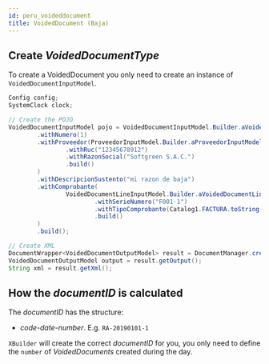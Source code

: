 ```yaml
---
id: peru_voideddocument
title: VoidedDocument (Baja)
---
```


## Create _VoidedDocumentType_

To create a VoidedDocument you only need to create an instance of `VoidedDocumentInputModel`.

```java
Config config;
SystemClock clock;

// Create the POJO
VoidedDocumentInputModel pojo = VoidedDocumentInputModel.Builder.aVoidedDocumentInputModel()
        .withNumero(1)
        .withProveedor(ProveedorInputModel.Builder.aProveedorInputModel()
                .withRuc("12345678912")
                .withRazonSocial("Softgreen S.A.C.")
                .build()
        )
        .withDescripcionSustento("mi razon de baja")
        .withComprobante(
                VoidedDocumentLineInputModel.Builder.aVoidedDocumentLineInputModel()
                        .withSerieNumero("F001-1")
                        .withTipoComprobante(Catalog1.FACTURA.toString())
                        .build()
        )
        .build();

// Create XML
DocumentWrapper<VoidedDocumentOutputModel> result = DocumentManager.createXML(pojo, config, systemClock);
VoidedDocumentOutputModel output = result.getOutput();
String xml = result.getXml();
```

## How the _documentID_ is calculated

The _documentID_ has the structure:

- _code-date-number_. E.g. `RA-20190101-1`

`XBuilder` will create the correct _documentID_ for you, you only need to define the `number` of _VoidedDocuments_ created during the day.
